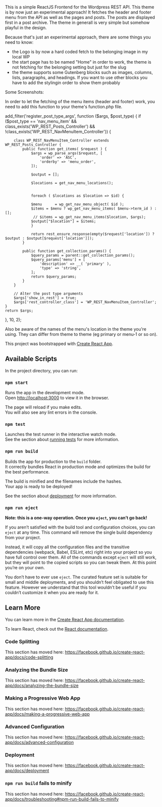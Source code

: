 This is a simple ReactJS Frontend for the Wordpress REST API. This theme is by now just an experimental approach! 
It fetches the header and footer menu from the API as well as the pages and posts. The posts are displayed first in a post archive. The theme in generall is very simple but somehow playful in the design.

Because that's just an experimental approach, there are some things you need to know:
- the Logo is by now a hard coded fetch to the belonging image in my local WP
- the start page has to be named "Home" in order to work, the theme is not fetching for the belonging setting but just for the slug
- the theme supports some Gutenberg blocks such as images, columns, lists, paragraphs, and headings. If you want to use other blocks you have to add the stylingin order to show them probably

Some Screenshots:



In order to let the fetching of the menu items (header and footer) work, you need to add this function to your theme's function.php file.

add_filter('register_post_type_args', function ($args, $post_type) {
    if ($post_type == 'nav_menu_item' &&
        class_exists('WP_REST_Posts_Controller') &&
        !class_exists('WP_REST_NavMenuItem_Controller')) {

        class WP_REST_NavMenuItem_Controller extends WP_REST_Posts_Controller {
            public function get_items( $request ) {
                $args = wp_parse_args($request, [
                    'order' => 'ASC',
                    'orderby' => 'menu_order',
                ]);

				$output = [];
				
				$locations = get_nav_menu_locations();
					

            	foreach ( $locations as $location => $id) {

				$menu      = wp_get_nav_menu_object( $id );
				$items = $menu ? wp_get_nav_menu_items( $menu->term_id ) : [];
                 // $items = wp_get_nav_menu_items($location, $args);
                $output["$location"] = $items;
				}

                return rest_ensure_response(empty($request['location']) ? $output : $output[$request['location']]);
            }

            public function get_collection_params() {
                $query_params = parent::get_collection_params();
                $query_params['menu'] = [
                    'description' => __( 'primary' ),
                    'type' => 'string',
                ];
                return $query_params;
            }
        }

        // Alter the post type arguments
        $args['show_in_rest'] = true;
        $args['rest_controller_class'] = 'WP_REST_NavMenuItem_Controller';
    }
    return $args;
}, 10, 2);

Also be aware of the names of the menu's location in the theme you're using. They can differ from theme to theme (eg primary or menu-1 or so on).

This project was bootstrapped with [Create React App](https://github.com/facebook/create-react-app).

## Available Scripts

In the project directory, you can run:

### `npm start`

Runs the app in the development mode.<br />
Open [http://localhost:3000](http://localhost:3000) to view it in the browser.

The page will reload if you make edits.<br />
You will also see any lint errors in the console.

### `npm test`

Launches the test runner in the interactive watch mode.<br />
See the section about [running tests](https://facebook.github.io/create-react-app/docs/running-tests) for more information.

### `npm run build`

Builds the app for production to the `build` folder.<br />
It correctly bundles React in production mode and optimizes the build for the best performance.

The build is minified and the filenames include the hashes.<br />
Your app is ready to be deployed!

See the section about [deployment](https://facebook.github.io/create-react-app/docs/deployment) for more information.

### `npm run eject`

**Note: this is a one-way operation. Once you `eject`, you can’t go back!**

If you aren’t satisfied with the build tool and configuration choices, you can `eject` at any time. This command will remove the single build dependency from your project.

Instead, it will copy all the configuration files and the transitive dependencies (webpack, Babel, ESLint, etc) right into your project so you have full control over them. All of the commands except `eject` will still work, but they will point to the copied scripts so you can tweak them. At this point you’re on your own.

You don’t have to ever use `eject`. The curated feature set is suitable for small and middle deployments, and you shouldn’t feel obligated to use this feature. However we understand that this tool wouldn’t be useful if you couldn’t customize it when you are ready for it.

## Learn More

You can learn more in the [Create React App documentation](https://facebook.github.io/create-react-app/docs/getting-started).

To learn React, check out the [React documentation](https://reactjs.org/).

### Code Splitting

This section has moved here: https://facebook.github.io/create-react-app/docs/code-splitting

### Analyzing the Bundle Size

This section has moved here: https://facebook.github.io/create-react-app/docs/analyzing-the-bundle-size

### Making a Progressive Web App

This section has moved here: https://facebook.github.io/create-react-app/docs/making-a-progressive-web-app

### Advanced Configuration

This section has moved here: https://facebook.github.io/create-react-app/docs/advanced-configuration

### Deployment

This section has moved here: https://facebook.github.io/create-react-app/docs/deployment

### `npm run build` fails to minify

This section has moved here: https://facebook.github.io/create-react-app/docs/troubleshooting#npm-run-build-fails-to-minify
